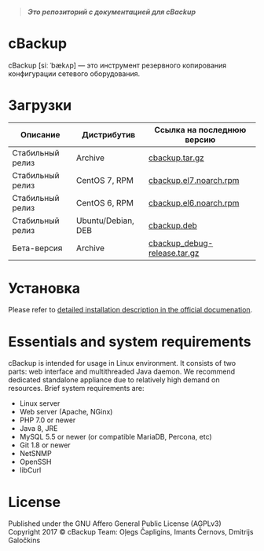 > ##### Это репозиторий с документацией для cBackup

# cBackup

cBackup [siː ˈbækʌp] — это инструмент резервного копирования конфигурации сетевого оборудования.
# Загрузки

Описание | Дистрибутив | Ссылка на последнюю версию
--------- | --------- | ---------
Стабильный релиз | Archive | [cbackup.tar.gz](http://cbackup.me/latest)
Стабильный релиз | CentOS 7, RPM | [cbackup.el7.noarch.rpm](http://cbackup.me/latest?package=rpm&sub=el7)
Стабильный релиз | CentOS 6, RPM | [cbackup.el6.noarch.rpm](http://cbackup.me/latest?package=rpm&sub=el6)
Стабильный релиз | Ubuntu/Debian, DEB | [cbackup.deb](http://cbackup.me/latest?package=deb)
Бета-версия | Archive | [cbackup_debug-release.tar.gz](http://cbackup.me/latest?package=debug&sub=release)

# Установка

Please refer to [detailed installation description in the official documenation](http://cbackup.readthedocs.io/en/latest/getting-started/install/).

# Essentials and system requirements

cBackup is intended for usage in Linux environment. It consists of two parts: web interface and multithreaded Java daemon. We recommend dedicated standalone appliance due to relatively high demand on resources. Brief system requirements are:
* Linux server
* Web server (Apache, NGinx)
* PHP 7.0 or newer
* Java 8, JRE
* MySQL 5.5 or newer (or compatible MariaDB, Percona, etc)
* Git 1.8 or newer
* NetSNMP
* OpenSSH
* libCurl

# License

Published under the GNU Affero General Public License (AGPLv3)<br>
Copyright 2017 © cBackup Team: Oļegs Čapligins, Imants Černovs, Dmitrijs Galočkins  

